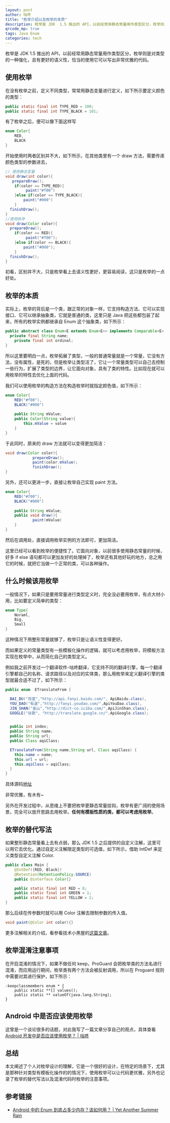 ```yaml
---
layout: post
author: 咕咚
title: "枚举介绍以及枚举的本质"
description: 枚举是 JDK  1.5 推出的 API，以前经常用静态常量用作类型区分，枚举则是对类型的一种强化，且有更好的语义性，恰当的使用它可以写出非常优雅的代码。
qrcode_mp: true
tags: Java Enum
categories: tech 
---
```


枚举是 JDK  1.5 推出的 API，以前经常用静态常量用作类型区分，枚举则是对类型的一种强化，且有更好的语义性，恰当的使用它可以写出非常优雅的代码。

## 使用枚举

在没有枚举之前，定义不同类型，常常用静态变量进行定义，如下所示要定义颜色的类型：

```java
public static final int TYPE_RED = 100;
public static final int TYPE_BLACK = 101;
```

有了枚举之后，便可以像下面这样写

```java
enum Color{
    RED,
    BLACK
}
```

开始使用时两者区别并不大，如下所示，在其他类里有一个 draw 方法，需要传递颜色类型的参数进去，

```java
// 使用静态变量
void draw(int color){
   prepareDraw();
	if(color == TYPE_RED){
		 paint("#f00")
	}else if(color == TYPE_BLACK){
		paint("#000")
	}
  finishDraw();
}
//使用枚举
void draw(Color color){
  prepareDraw();
	if(color == RED){
		 paint("#f00");
	}else if(color == BLACK){
		paint("#000");
	}
  finishDraw();
}
```

初看，区别并不大，只是枚举看上去语义性更好，更容易阅读，这只是枚举的一点好处。

## 枚举的本质

实际上，枚举的背后是一个类，跟正常的对象一样，它支持构造方法、它可以实现接口、它可以继承抽象类，它就是普通的类，这里只是 Java 把这些都包装了起来，所有的枚举实例都继承自 Enum 这个抽象类，如下所示：

```java
public abstract class Enum<E extends Enum<E>> implements Comparable<E>, Serializable {
  private final String name;
	private final int ordinal;
}	
```

所以这里要明白一点，枚举拓展了类型，一般的普通常量就是一个常量，它没有方法，没有属性，是死的，但是枚举让类型活了，它让一个常量类型可以自己去控制一些行为，扩展了类型的边界，让它面向对象，具有了类的特性。比如现在就可以用枚举的特性去优化上面的代码。

我们可以使用枚举的构造方法在构造枚举时就指定颜色值，如下所示：

```java
enum Color{
    RED("#f00"),
    BLACK("#000")
    
    public String mValue;
    public Color(String value){
	    this.mValue = value
    }
}
```

于此同时，原来的 draw 方法就可以变得更加简洁：

```java
void draw(Color color){
			prepareDraw();
			paint(color.mValue);
			finishDraw();
}
```

另外，还可以更进一步，直接让枚举自己实现 paint 方法。

```java
enum Color{
    RED("#f00"),
    BLACK("#000")
    
    public String mValue;    
    public void draw(){
			paint(mValue)
    }
}
```

然后在调用处，直接调用枚举实例的方法即可，更加简洁。

这里已经可以看到枚举的便捷性了。它面向对象，以前很多使用静态常量的时候，好多 if  else 语句都可以更加友好的处理掉了，枚举还有其他好玩的地方，总之用它的时候，就把它当做一个正常的类，可以各种操作。

## 什么时候该用枚举

一般情况下，如果只是要用常量进行类型定义时，完全没必要用枚举，有点大材小用，比如要定义简单的类型：

```java
enum Type{
    Noraml,
    Big,
    Small
}
```

这种情况下用整形常量就够了，枚举只是让语义性变得更好。

而如果定义的常量类型有一些模板化操作的逻辑，就可以考虑用枚举，将模板方法实现在枚举中，从而简化自己的类型定义。

例如我之前开发过一个翻译软件-咕咚翻译，它支持不同的翻译引擎，每一个翻译引擎都自己的名称、请求路径以及对应的实体类，那么用枚举来定义翻译引擎的类型就最合适不过了，如下所示：

```java
public enum  ETranslateFrom {

  BAI_DU("百度","http://api.fanyi.baidu.com/", ApiBaidu.class),
  YOU_DAO("有道","http://fanyi.youdao.com/",ApiYouDao.class),
  JIN_SHAN("金山","http://dict-co.iciba.com/",ApiJinShan.class),
  GOOGLE("谷歌", "http://translate.google.cn/",ApiGoogle.class);


  public int index;
  public String name;
  public String url;
  public Class aqiClass;

  ETranslateFrom(String name,String url, Class aqiClass) {
    this.name = name;
    this.url = url;
    this.aqiClass = aqiClass;
  }
}
```

具体源码[地址](https://github.com/maoruibin/TranslateApp/blob/a87c3e07ab8c63db01a2f97dc679ab403296a5fa/app/src/main/java/name/gudong/translate/mvp/model/type/ETranslateFrom.java)

非常优雅，有木有~ 

另外在开发过程中，从思维上不要把枚举更静态常量挂钩，枚举有更广阔的使用场景，完全可以放开思路去用枚举。**任何有模板性质的类，都可以考虑用枚举**。

## 枚举的替代写法

如果整形静态常量看上去有点弱，那么 JDK 1.5 之后提供的自定义注解，这里可以用它去优化。通过自定义注解限定类型的可选值，如下所示，借助 IntDef 来定义类型自定义注解 Color.

```java
public class Main {
    @IntDef({RED, Black})
    @Retention(RetentionPolicy.SOURCE)
    public @interface Color{}

    public static final int RED = 0;
    public static final int GREEN = 1;
    public static final int YELLOW = 2;
}
```

那么后续在传参数时就可以用 Color 注解去限制参数的传入值。

```java
void paint(@Color int color){}
```

更多注解相关的介绍，看参看技术小黑屋的[这篇文章](https://droidyue.com/blog/2016/08/14/android-annnotation)。

## 枚举混淆注意事项

在开启混淆的情况下，如果不做任何 keep，ProGuard 会把枚举类的方法名进行混淆，而应用运行期间，枚举类有两个方法会被反射调用，所以在 Proguard 规则中需要对其进行保护，如下所示：

```
-keepclassmembers enum * {  
    public static **[] values();  
    public static ** valueOf(java.lang.String);  
}
```

## Android 中是否应该使用枚举

这曾是一个谈论很多的话题，对此我写了一篇文章分享自己的观点，具体查看 [Android 开发中是否应该使用枚举？ \| 咕咚](../../../2019/11/04/use-enum-or-not.html)

## 总结

本文阐述了个人对枚举设计的理解，它是一个很好的设计，在特定的场景下，尤其是那种针对类型有模板化操作的的情况下，使用枚举可以让代码更优雅，另外也记录了枚举的替代写法以及混淆代码时枚举的注意事项。



## 参考链接

* [Android 中的 Enum 到底占多少内存？该如何用？ \| Yet Another Summer Rain](https://www.liaohuqiu.net/cn/posts/android-enum-memory-usage/)